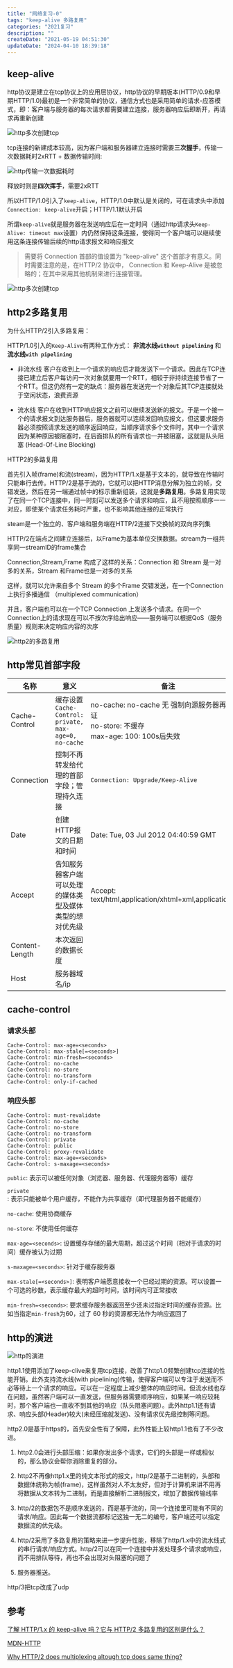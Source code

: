 ```yaml
---
title: "网络复习-0"
tags: "keep-alive 多路复用"
categories: "2021复习"
description: ""
createDate: "2021-05-19 04:51:30"
updateDate: "2024-04-10 18:39:18"
---
```



## keep-alive

http协议是建立在tcp协议上的应用层协议，http协议的早期版本(HTTP/0.9和早期HTTP/1.0)最初是一个非常简单的协议，通信方式也是采用简单的请求-应答模式，即：客户端与服务器的每次请求都需要建立连接，服务器响应后即断开，再请求再重新创建

![http多次创建tcp](http://mrrsblog.oss-cn-shanghai.aliyuncs.com/http-5.png)

tcp连接的新建成本较高，因为客户端和服务器建立连接时需要**三次握手**，传输一次数据耗时2xRTT + 数据传输时间:

![http传输一次数据耗时](http://mrrsblog.oss-cn-shanghai.aliyuncs.com/request_http_time.png)

释放时则是**四次挥手**，需要2xRTT

所以HTTP/1.0引入了`keep-alive`，HTTP/1.0中默认是关闭的，可在请求头中添加`Connection: keep-alive`开启；HTTP/1.1默认开启

所谓`keep-alive`就是服务器在发送响应后在一定时间（通过http请求头`Keep-Alive: timeout max`设置）内仍然保持这条连接，使得同一个客户端可以继续使用这条连接传输后续的http请求报文和响应报文

> 需要将 Connection 首部的值设置为  "keep-alive" 这个首部才有意义。同时需要注意的是，在HTTP/2 协议中， Connection 和 Keep-Alive  是被忽略的；在其中采用其他机制来进行连接管理。

![http多次创建tcp](http://mrrsblog.oss-cn-shanghai.aliyuncs.com/http-6.png)

## http2多路复用

为什么HTTP/2引入多路复用：

HTTP/1.0引入的`Keep-Alive`有两种工作方式： **非流水线`without pipelining`** 和 **流水线`with pipelining`** 

- 非流水线
    客户在收到上一个请求的响应后才能发送下一个请求。因此在TCP连接已建立后客户每访问一次对象就要用一个RTT，相较于非持续连接节省了一个RTT。但这仍然有一定的缺点：服务器在发送完一个对象后其TCP连接就处于空闲状态，浪费资源

- 流水线
    客户在收到HTTP响应报文之前可以继续发送新的报文。于是一个接一个的请求报文到达服务器后，服务器就可以连续发回响应报文，但这要求服务器必须按照请求发送的顺序返回响应，当顺序请求多个文件时，其中一个请求因为某种原因被阻塞时，在后面排队的所有请求也一并被阻塞，这就是队头阻塞 (Head-Of-Line Blocking)
    
HTTP2的多路复用

首先引入帧(frame)和流(stream)，因为HTTP/1.x是基于文本的，就导致在传输时只能串行去传。HTTP/2是基于流的，它就可以把HTTP消息分解为独立的帧，交错发送，然后在另一端通过帧中的标示重新组装，这就是**多路复用**。多路复用实现了在同一个TCP连接中，同一时刻可以发送多个请求和响应，且不用按照顺序一一对应，即使某个请求任务耗时严重，也不影响其他连接的正常执行

steam是一个独立的、客户端和服务端在HTTP/2连接下交换帧的双向序列集

HTTP/2在端点之间建立连接后，以Frame为基本单位交换数据。stream为一组共享同一streamID的frame集合

Connection,Stream,Frame 构成了这样的关系：Connection 和 Stream 是一对多的关系，Stream 和Frame也是一对多的关系

这样，就可以允许来自多个 Stream 的多个Frame 交错发送，在一个Connection上执行多播通信 （multiplexed communication）

并且，客户端也可以在一个TCP Connection 上发送多个请求。在同一个Connection上的请求现在可以不按次序给出响应——服务端可以根据QoS（服务质量）规则来决定响应内容的次序

![http2的多路复用](http://mrrsblog.oss-cn-shanghai.aliyuncs.com/http-7.png)

## http常见首部字段

|名称|意义|备注|
|--|--|--|
|Cache-Control|缓存设置`Cache-Control: private, max-age=0, no-cache`|no-cache: no-cache 无 强制向源服务器再次验证</br>no-store: 不缓存</br>max-age: 100: 100s后失效|
|Connection|控制不再转发给代理的首部字段；管理持久连接|`Connection: Upgrade/Keep-Alive`|
|Date|创建HTTP报文的日期和时间|Date: Tue, 03 Jul 2012 04:40:59 GMT|
|Accept|告知服务器客户端可以处理的媒体类型及媒体类型的想对优先级|Accept: text/html,application/xhtml+xml,application/xml|
|Content-Length|本次返回的数据长度||
|Host|服务器域名/ip||

## cache-control

### 请求头部

``` http
Cache-Control: max-age=<seconds>
Cache-Control: max-stale[=<seconds>]
Cache-Control: min-fresh=<seconds>
Cache-Control: no-cache
Cache-Control: no-store
Cache-Control: no-transform
Cache-Control: only-if-cached
```

### 响应头部

``` http
Cache-Control: must-revalidate
Cache-Control: no-cache
Cache-Control: no-store
Cache-Control: no-transform
Cache-Control: private
Cache-Control: public
Cache-Control: proxy-revalidate
Cache-Control: max-age=<seconds>
Cache-Control: s-maxage=<seconds>
```

`public`: 表示可以被任何对象（浏览器、服务器、代理服务器等）缓存

`private`: 表示只能被单个用户缓存，不能作为共享缓存（即代理服务器不能缓存）

`no-cache`: 使用协商缓存

`no-store`: 不使用任何缓存

`max-age=<seconds>`: 设置缓存存储的最大周期，超过这个时间（相对于请求的时间）缓存被认为过期

`s-maxage=<seconds>`: 针对于缓存服务器

`max-stale[=<seconds>]`: 表明客户端愿意接收一个已经过期的资源。可以设置一个可选的秒数，表示缓存最大的超时时间，该时间内可正常接收

`min-fresh=<seconds>`: 要求缓存服务器返回至少还未过指定时间的缓存资源。比如当指定`min-fresh`为60，过了 60 秒的资源都无法作为响应返回了

## http的演进

![http的演进](https://mrrsblog.oss-cn-shanghai.aliyuncs.com/evo_of_http.png)

http1.1使用添加了keep-clive来复用tcp连接，改善了http1.0频繁创建tcp连接的性能开销。此外支持流水线(with pipelining)传输，使得客户端可以专注于发送而不必等待上一个请求的响应。可以在一定程度上减少整体的响应时间。但流水线也存在问题，虽然客户端可以一直发送，但服务器需要顺序响应，如果某一响应较耗时，那个客户端也一直收不到其他的响应（队头阻塞问题）。此外http1.1还有请求、响应头部(Header)较大(未经压缩就发送)、没有请求优先级控制等问题。

http2.0是基于https的，首先安全性有了保障，此外性能上较http1.1也有了不少改进。

1. http2.0会进行头部压缩：如果你发出多个请求，它们的头部是一样或相似的，那么协议会帮你消除重复的部分。

2. http2不再像http1.x里的纯文本形式的报文，http/2是基于二进制的，头部和数据体统称为帧(frame)，这样虽然对人不太友好，但对于计算机来讲不用再将数据从文本转为二进制，而是直接解析二进制报文，增加了数据传输线率

3. http/2的数据包不是顺序发送的，而是基于流的，同一个连接里可能有不同的请求/响应。因此每一个数据流都标记这独一无二的编号，客户端还可以指定数据流的优先级。

4. http/2采用了多路复用的策略来进一步提升性能，移除了http/1.x中的流水线式的串行请求/响应方式。http/2可以在同一个连接中并发处理多个请求或响应，而不用排队等待，再也不会出现对头阻塞的问题了

5. 服务器推送。

http/3把tcp改成了udp

## 参考

[了解 HTTP/1.x 的 keep-alive 吗？它与 HTTP/2 多路复用的区别是什么？](https://mp.weixin.qq.com/s/194SJUQz-mZBtg-kLd9fhA)

[MDN-HTTP](https://developer.mozilla.org/zh-CN/docs/Web/HTTP/Headers/Keep-Alive)

[Why HTTP/2 does multiplexing altough tcp does same thing?](https://stackoverflow.com/a/48516829/12241567)